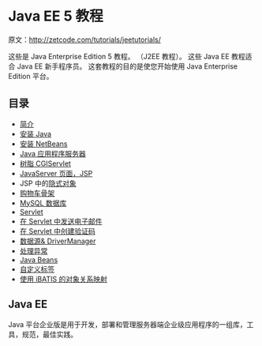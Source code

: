 # Java EE 5 教程

原文：http://zetcode.com/tutorials/jeetutorials/

这些是 Java Enterprise Edition 5 教程。 （J2EE 教程）。 这些 Java EE 教程适合 Java EE 新手程序员。 这套教程的目的是使您开始使用 Java Enterprise Edition 平台。

## 目录

*   [简介](introduction/)
*   [安装 Java](installjava/)
*   [安装 NetBeans](installnetbeans6/)
*   [Java 应用程序服务器](javaservers/)
*   [树脂 CGIServlet](resincgiservlet/)
*   [JavaServer 页面，JSP](jsp/)
*   JSP 中的[隐式对象](implicitobjects/)
*   [购物车骨架](cart/)
*   [MySQL 数据库](mysqldatabase/)
*   [Servlet](servlets/)
*   [在 Servlet 中发送电子邮件](sendingemail/)
*   [在 Servlet 中创建验证码](captcha/)
*   [数据源& DriverManager](datasource/)
*   [处理异常](exceptions/)
*   [Java Beans](javabeans/)
*   [自定义标签](customjsptags/)
*   [使用 iBATIS 的对象关系映射](ibatis/)

## Java EE

Java 平台企业版是用于开发，部署和管理服务器端企业级应用程序的一组库，工具，规范，最佳实践。